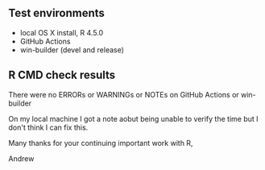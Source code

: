 ## Test environments
* local OS X install, R 4.5.0
* GitHub Actions
* win-builder (devel and release)

## R CMD check results
There were no ERRORs or WARNINGs or NOTEs on GitHub Actions or win-builder

On my local machine I got a note aobut being unable to verify the time but I don't think I can fix this. 

Many thanks for your continuing important work with R,

Andrew